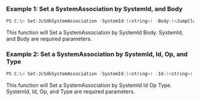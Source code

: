 ### Example 1: Set a SystemAssociation by SystemId, and Body
```powershell
PS C:\> Set-JcSdkSystemAssociation -SystemId:(<string>) -Body:(<JumpCloud.SDK.V2.Models.GraphOperationSystem>)


```

This function will Set a SystemAssociation by SystemId Body. SystemId, and Body are required parameters.

### Example 2: Set a SystemAssociation by SystemId, Id, Op, and Type
```powershell
PS C:\> Set-JcSdkSystemAssociation -SystemId:(<string>) -Id:(<string>) -Op:(<string>) -Type:(<JumpCloud.SDK.V2.Support.GraphOperationSystem3>) -Attributes:(<hashtable>)


```

This function will Set a SystemAssociation by SystemId Id Op Type. SystemId, Id, Op, and Type are required parameters.

